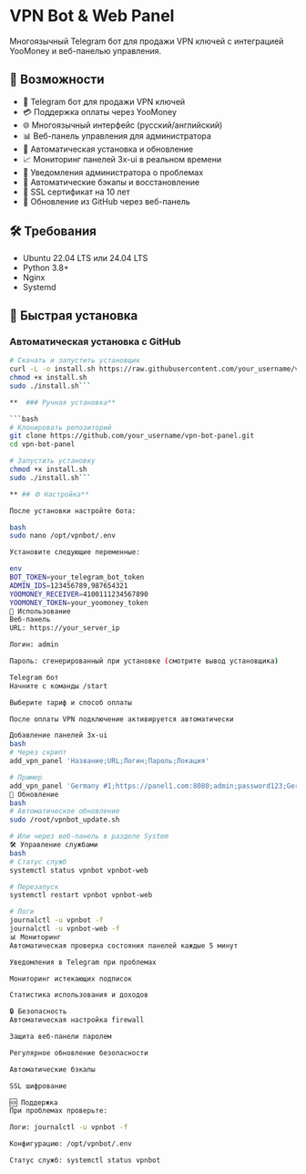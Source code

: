 # VPN Bot & Web Panel

Многоязычный Telegram бот для продажи VPN ключей с интеграцией YooMoney и веб-панелью управления.

## 🌟 Возможности

- 🤖 Telegram бот для продажи VPN ключей
- 💳 Поддержка оплаты через YooMoney
- 🌐 Многоязычный интерфейс (русский/английский)
- 📊 Веб-панель управления для администратора
- 🚀 Автоматическая установка и обновление
- 📈 Мониторинг панелей 3x-ui в реальном времени
- 🔔 Уведомления администратора о проблемах
- 💾 Автоматические бэкапы и восстановление
- 🔐 SSL сертификат на 10 лет
- 🔄 Обновление из GitHub через веб-панель

## 🛠 Требования

- Ubuntu 22.04 LTS или 24.04 LTS
- Python 3.8+
- Nginx
- Systemd

## 🚀 Быстрая установка

### Автоматическая установка с GitHub

```bash
# Скачать и запустить установщик
curl -L -o install.sh https://raw.githubusercontent.com/your_username/vpn-bot-panel/main/install.sh
chmod +x install.sh
sudo ./install.sh```

**  ### Ручная установка**

```bash
# Клонировать репозиторий
git clone https://github.com/your_username/vpn-bot-panel.git
cd vpn-bot-panel

# Запустить установку
chmod +x install.sh
sudo ./install.sh```

** ## ⚙️ Настройка**

После установки настройте бота:

bash
sudo nano /opt/vpnbot/.env

Установите следующие переменные:

env
BOT_TOKEN=your_telegram_bot_token
ADMIN_IDS=123456789,987654321
YOOMONEY_RECEIVER=4100111234567890
YOOMONEY_TOKEN=your_yoomoney_token
📱 Использование
Веб-панель
URL: https://your_server_ip

Логин: admin

Пароль: сгенерированный при установке (смотрите вывод установщика)

Telegram бот
Начните с команды /start

Выберите тариф и способ оплаты

После оплаты VPN подключение активируется автоматически

Добавление панелей 3x-ui
bash
# Через скрипт
add_vpn_panel 'Название;URL;Логин;Пароль;Локация'

# Пример
add_vpn_panel 'Germany #1;https://panel1.com:8080;admin;password123;Germany'
🔄 Обновление
bash
# Автоматическое обновление
sudo /root/vpnbot_update.sh

# Или через веб-панель в разделе System
🛠 Управление службами
bash
# Статус служб
systemctl status vpnbot vpnbot-web

# Перезапуск
systemctl restart vpnbot vpnbot-web

# Логи
journalctl -u vpnbot -f
journalctl -u vpnbot-web -f
📊 Мониторинг
Автоматическая проверка состояния панелей каждые 5 минут

Уведомления в Telegram при проблемах

Мониторинг истекающих подписок

Статистика использования и доходов

🔒 Безопасность
Автоматическая настройка firewall

Защита веб-панели паролем

Регулярное обновление безопасности

Автоматические бэкапы

SSL шифрование

🆘 Поддержка
При проблемах проверьте:

Логи: journalctl -u vpnbot -f

Конфигурацию: /opt/vpnbot/.env

Статус служб: systemctl status vpnbot
